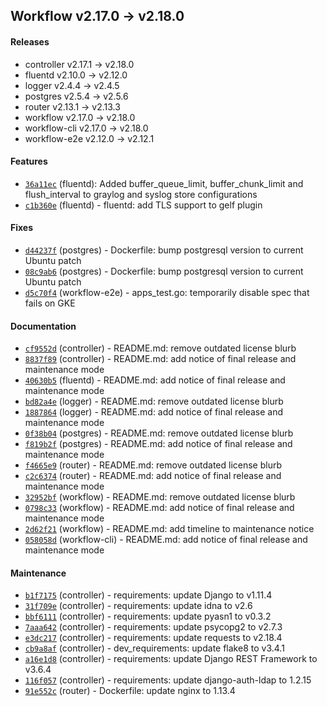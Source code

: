 ## Workflow v2.17.0 -> v2.18.0

#### Releases

- controller v2.17.1 -> v2.18.0
- fluentd v2.10.0 -> v2.12.0
- logger v2.4.4 -> v2.4.5
- postgres v2.5.4 -> v2.5.6
- router v2.13.1 -> v2.13.3
- workflow v2.17.0 -> v2.18.0
- workflow-cli v2.17.0 -> v2.18.0
- workflow-e2e v2.12.0 -> v2.12.1

#### Features

- [`36a11ec`](https://github.com/deis/fluentd/commit/36a11ece3294d9631ab7ab13f42723a12a90a4a8) (fluentd): Added buffer_queue_limit, buffer_chunk_limit and flush_interval to graylog and syslog store configurations
- [`c1b360e`](https://github.com/deis/fluentd/commit/c1b360e1ca3255779e09932c4c0a459dc7abcf03) (fluentd) - fluentd: add TLS support to gelf plugin

#### Fixes

- [`d44237f`](https://github.com/deis/postgres/commit/d44237ffb7347d164d258ee91eccf005d7f0c3cb) (postgres) - Dockerfile: bump postgresql version to current Ubuntu patch
- [`08c9ab6`](https://github.com/deis/postgres/commit/08c9ab647397bde33eb54f1e18cff7f482d709a4) (postgres) - Dockerfile: bump postgresql version to current Ubuntu patch
- [`d5c70f4`](https://github.com/deis/workflow-e2e/commit/d5c70f4fedd88855d42ef1a1cfedbd79938b5e7f) (workflow-e2e) - apps_test.go: temporarily disable spec that fails on GKE

#### Documentation

- [`cf9552d`](https://github.com/deis/controller/commit/cf9552d4d6bd58d516466486f7314a404a449118) (controller) - README.md: remove outdated license blurb
- [`8837f89`](https://github.com/deis/controller/commit/8837f894017743b6fd912bb34b0e7e571071041b) (controller) - README.md: add notice of final release and maintenance mode
- [`40630b5`](https://github.com/deis/fluentd/commit/40630b5f7117ce90bf30c29782b8227a260bc8f8) (fluentd) - README.md: add notice of final release and maintenance mode
- [`bd82a4e`](https://github.com/deis/logger/commit/bd82a4ecfb63fb4afded80c535a37a7ba08782a4) (logger) - README.md: remove outdated license blurb
- [`1887864`](https://github.com/deis/logger/commit/1887864396ea3f13a0701e61d921f6979e7f7cec) (logger) - README.md: add notice of final release and maintenance mode
- [`0f38b04`](https://github.com/deis/postgres/commit/0f38b0484c702da7fa654bfa8afbcc97d1d18f91) (postgres) - README.md: remove outdated license blurb
- [`f819b2f`](https://github.com/deis/postgres/commit/f819b2f92a0b76cee1a3dbc83dd3e85179152beb) (postgres) - README.md: add notice of final release and maintenance mode
- [`f4665e9`](https://github.com/deis/router/commit/f4665e911bceecf93bc2aa7d56b0cba62a3ddace) (router) - README.md: remove outdated license blurb
- [`c2c6374`](https://github.com/deis/router/commit/c2c637444bed27d1b6c1f85e64ffbc4b26f0646d) (router) - README.md: add notice of final release and maintenance mode
- [`32952bf`](https://github.com/deis/workflow/commit/32952bf8bf5e23d9d8213e9e49010de960a4d125) (workflow) - README.md: remove outdated license blurb
- [`0798c33`](https://github.com/deis/workflow/commit/0798c336c0bce693c46b0ff2da8674bbafe42b80) (workflow) - README.md: add notice of final release and maintenance mode
- [`2d62f21`](https://github.com/deis/workflow/commit/2d62f21e1c7d5d3ae251cf0572a9e32bb1864000) (workflow) - README.md: add timeline to maintenance notice
- [`058058d`](https://github.com/deis/workflow-cli/commit/058058d86259052ee5122bd9af73bbf34c927bf3) (workflow-cli) - README.md: add notice of final release and maintenance mode

#### Maintenance

- [`b1f7175`](https://github.com/deis/controller/commit/b1f71752a29aeff381082fc20a40ff1aa52c351e) (controller) - requirements: update Django to v1.11.4
- [`31f709e`](https://github.com/deis/controller/commit/31f709eb7cd3a81a87339aa58336da4110c0cc49) (controller) - requirements: update idna to v2.6
- [`bbf6111`](https://github.com/deis/controller/commit/bbf6111e73bbd1eef912250ec199f922504bd857) (controller) - requirements: update pyasn1 to v0.3.2
- [`7aaa642`](https://github.com/deis/controller/commit/7aaa64298351c8c360c9cd0902a2d41430bed08a) (controller) - requirements: update psycopg2 to v2.7.3
- [`e3dc217`](https://github.com/deis/controller/commit/e3dc217feef099194a1424fabc29385e0ef33ea4) (controller) - requirements: update requests to v2.18.4
- [`cb9a8af`](https://github.com/deis/controller/commit/cb9a8af67eedc78cbb76ece8332fc0ca92a0bd1f) (controller) - dev_requirements: update flake8 to v3.4.1
- [`a16e1d8`](https://github.com/deis/controller/commit/a16e1d833bc5394cb4961cb75beeb176e1011c2c) (controller) - requirements: update Django REST Framework to v3.6.4
- [`116f057`](https://github.com/deis/controller/commit/116f0572cc8f4eb12e540027bc84ef1ec778ff53) (controller) - requirements: update django-auth-ldap to 1.2.15
- [`91e552c`](https://github.com/deis/router/commit/91e552cfb7f37f31bdaef8b2aa5e88781c796868) (router) - Dockerfile: update nginx to 1.13.4
